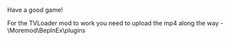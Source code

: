 Have a good game!


For the TVLoader mod to work you need to upload the mp4 along the way -
\Moremod\BepInEx\plugins
